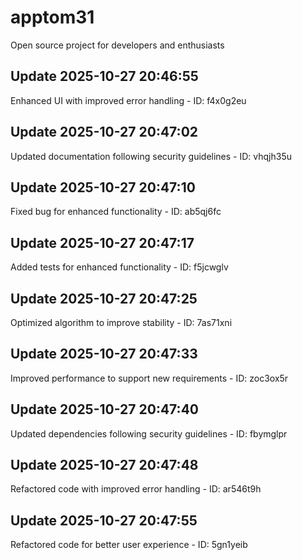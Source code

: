 # apptom31
Open source project for developers and enthusiasts

## Update 2025-10-27 20:46:55
Enhanced UI with improved error handling - ID: f4x0g2eu


## Update 2025-10-27 20:47:02
Updated documentation following security guidelines - ID: vhqjh35u


## Update 2025-10-27 20:47:10
Fixed bug for enhanced functionality - ID: ab5qj6fc


## Update 2025-10-27 20:47:17
Added tests for enhanced functionality - ID: f5jcwglv


## Update 2025-10-27 20:47:25
Optimized algorithm to improve stability - ID: 7as71xni


## Update 2025-10-27 20:47:33
Improved performance to support new requirements - ID: zoc3ox5r


## Update 2025-10-27 20:47:40
Updated dependencies following security guidelines - ID: fbymglpr


## Update 2025-10-27 20:47:48
Refactored code with improved error handling - ID: ar546t9h


## Update 2025-10-27 20:47:55
Refactored code for better user experience - ID: 5gn1yeib


